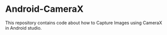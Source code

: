 # Android-CameraX
This repository contains code about how to Capture Images using CameraX in Android studio.
